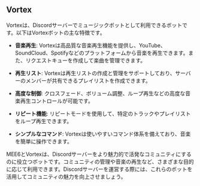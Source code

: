 ## Vortex

Vortexは、Discordサーバーでミュージックボットとして利用できるボットです。以下はVortexボットの主な特徴です。

- **音楽再生**: Vortexは高品質な音楽再生機能を提供し、YouTube、SoundCloud、Spotifyなどのプラットフォームから音楽を再生できます。また、リクエストキューを作成して楽曲を管理できます。

- **再生リスト**: Vortexは再生リストの作成と管理をサポートしており、サーバーのメンバーが共有できるプレイリストを作成できます。

- **高度な制御**: クロスフェード、ボリューム調整、ループ再生などの高度な音楽再生コントロールが可能です。

- **リピート機能**: リピートモードを使用して、特定のトラックやプレイリストをループ再生できます。

- **シンプルなコマンド**: Vortexは使いやすいコマンド体系を備えており、音楽を簡単に操作できます。

MEE6とVortexは、Discordサーバーをより魅力的で活発なコミュニティにするのに役立つボットです。コミュニティの管理や音楽の再生など、さまざまな目的に応じて利用できます。Discordサーバーを運営する際には、これらのボットを活用してコミュニティの魅力を向上させましょう。
